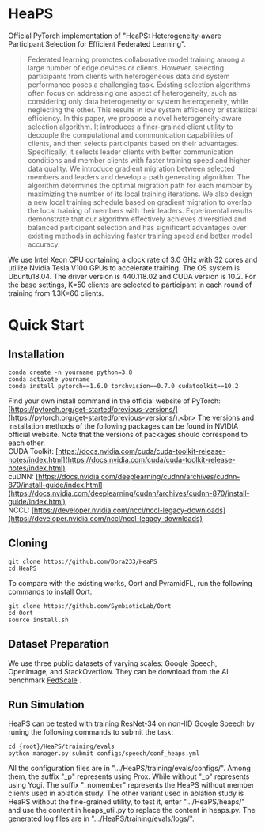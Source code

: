 # HeaPS
Official PyTorch implementation of "HeaPS: Heterogeneity-aware Participant Selection for Efficient Federated Learning".<br>
>Federated learning promotes collaborative model training among a large number of edge devices or clients. However, selecting participants from clients with heterogeneous data and system performance poses a challenging task. Existing selection algorithms often focus on addressing one aspect of heterogeneity, such as considering only data heterogeneity or system heterogeneity, while neglecting the other. This results in low system efficiency or statistical efficiency. In this paper, we propose a novel heterogeneity-aware selection algorithm. It introduces a finer-grained client utility to decouple the computational and communication capabilities of clients, and then selects participants based on their advantages. Specifically, it selects leader clients with better communication conditions and member clients with faster training speed and higher data quality. We introduce gradient migration between selected members and leaders and develop a path generating algorithm. The algorithm determines the optimal migration path for each member by maximizing the number of its local training iterations. We also design a new local training schedule based on gradient migration to overlap the local training of members with their leaders. Experimental results demonstrate that our algorithm effectively achieves diversified and balanced participant selection and has significant advantages over existing methods in achieving faster training speed and better model accuracy.<br>

We use Intel Xeon CPU containing a clock rate of 3.0 GHz with 32 cores and utilize Nvidia Tesla V100 GPUs to accelerate training.
The OS system is Ubuntu18.04. The driver version is 440.118.02 and CUDA version is 10.2.
For the base settings, K=50 clients are selected to participant in each round of training from 1.3K=60 clients.<br>
# Quick Start
## Installation
```
conda create -n yourname python=3.8
conda activate yourname
conda install pytorch==1.6.0 torchvision==0.7.0 cudatoolkit==10.2
```
Find your own install command in the official website of PyTorch: [https://pytorch.org/get-started/previous-versions/](https://pytorch.org/get-started/previous-versions/).<br>
The versions and installation methods of the following packages can be found in NVIDIA official website. Note that the versions of packages should correspond to each other.<br>
CUDA Toolkit: [https://docs.nvidia.com/cuda/cuda-toolkit-release-notes/index.html](https://docs.nvidia.com/cuda/cuda-toolkit-release-notes/index.html)<br>
cuDNN: [https://docs.nvidia.com/deeplearning/cudnn/archives/cudnn-870/install-guide/index.html](https://docs.nvidia.com/deeplearning/cudnn/archives/cudnn-870/install-guide/index.html)<br>
NCCL: [https://developer.nvidia.com/nccl/nccl-legacy-downloads](https://developer.nvidia.com/nccl/nccl-legacy-downloads)<br>
## Cloning
```
git clone https://github.com/Dora233/HeaPS
cd HeaPS
```
To compare with the existing works, Oort and PyramidFL, run the following commands to install Oort.
```
git clone https://github.com/SymbioticLab/Oort
cd Oort
source install.sh
```
## Dataset Preparation
We use three public datasets of varying scales: Google Speech, OpenImage, and StackOverflow. They can be download from the AI benchmark
[FedScale](https://github.com/SymbioticLab/FedScale) .<br>

## Run Simulation
HeaPS can be tested with training ResNet-34 on non-IID Google Speech by runing the following commands to submit the task:
```
cd {root}/HeaPS/training/evals
python manager.py submit configs/speech/conf_heaps.yml
```
All the configuration files are in ".../HeaPS/training/evals/configs/". 
Among them, the suffix "_p" represents using Prox. While without "_p" represents using Yogi. The suffix "_nomember" represents the HeaPS without member clients used in ablation study. 
The other variant used in ablation study is HeaPS without the fine-grained utility, to test it,  enter ".../HeaPS/heaps/" and use the content in heaps_util.py to replace the content in heaps.py.
The generated log files are in ".../HeaPS/training/evals/logs/".
